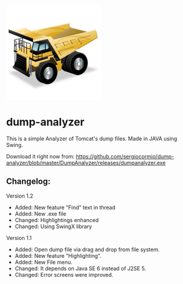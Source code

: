 ![](https://github.com/sergiocormio/dump-analyzer/blob/master/DumpAnalyzer/src/resources/rigid_dump_truck%20256.png)
# dump-analyzer
This is a simple Analyzer of Tomcat's dump files. Made in JAVA using Swing.

Download it right now from: https://github.com/sergiocormio/dump-analyzer/blob/master/DumpAnalyzer/releases/dumpanalyzer.exe

## Changelog: ##

Version 1.2
  * Added: New feature "Find" text in thread
  * Added: New .exe file
  * Changed: Highlightings enhanced
  * Changed: Using SwingX library

Version 1.1
  * Added: Open dump file via drag and drop from file system.
  * Added: New feature "Highlighting".
  * Added: New File menu.
  * Changed: It depends on Java SE 6 instead of J2SE 5.
  * Changed: Error screens were improved.
